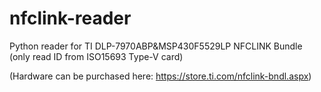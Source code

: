 # nfclink-reader
Python reader for TI DLP-7970ABP&amp;MSP430F5529LP NFCLINK Bundle (only read ID from ISO15693 Type-V card)

(Hardware can be purchased here: https://store.ti.com/nfclink-bndl.aspx)
